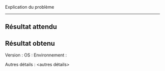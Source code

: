 Explication du problème

----------
Résultat attendu
----------
Résultat obtenu
----------

Version : <version>
OS : <os>
Environnement : <environnement>

Autres détails : <autres détails>
